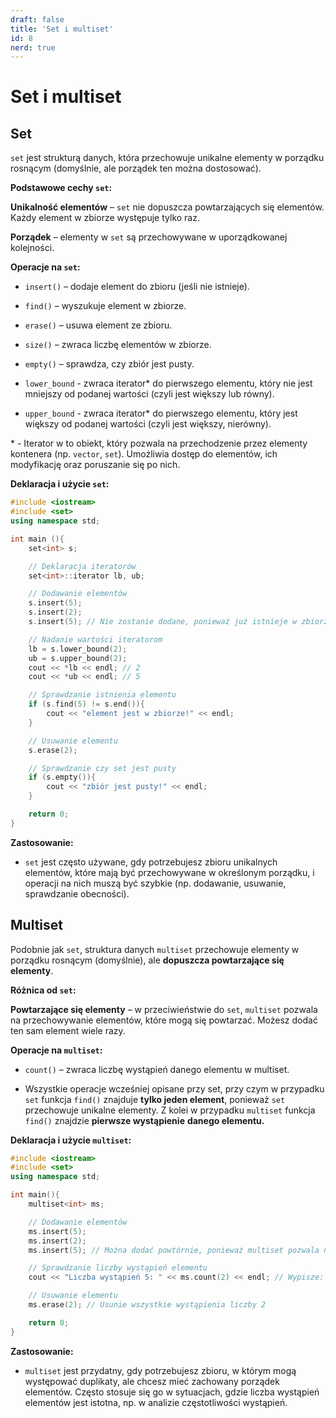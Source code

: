 ```yaml
---
draft: false
title: 'Set i multiset'
id: 8
nerd: true
---
```

# Set i multiset

## Set

`set` jest strukturą danych, która przechowuje unikalne elementy w porządku rosnącym (domyślnie, ale porządek ten można dostosować).

**Podstawowe cechy `set`:**

**Unikalność elementów** – `set` nie dopuszcza powtarzających się elementów. Każdy element w zbiorze występuje tylko raz.

**Porządek** – elementy w `set` są przechowywane w uporządkowanej kolejności.

**Operacje na `set`:**

- `insert()` – dodaje element do zbioru (jeśli nie istnieje).
    
- `find()` – wyszukuje element w zbiorze.
    
- `erase()` – usuwa element ze zbioru.
    
- `size()` – zwraca liczbę elementów w zbiorze.
    
- `empty()` – sprawdza, czy zbiór jest pusty.

- `lower_bound` - zwraca iterator* do pierwszego elementu, który nie jest mniejszy od podanej wartości (czyli jest większy lub równy).

- `upper_bound` -  zwraca iterator* do pierwszego elementu, który jest większy od podanej wartości (czyli jest większy, nierówny).
    
\* -  Iterator w to obiekt, który pozwala na przechodzenie przez elementy kontenera (np. `vector`, `set`). Umożliwia dostęp do elementów, ich modyfikację oraz poruszanie się po nich.

**Deklaracja i użycie `set`:**

```cpp
#include <iostream>
#include <set>
using namespace std;

int main (){
	set<int> s;

	// Deklaracja iteratorów
	set<int>::iterator lb, ub;

	// Dodawanie elementów
	s.insert(5);
	s.insert(2);
	s.insert(5); // Nie zostanie dodane, ponieważ już istnieje w zbiorze

	// Nadanie wartości iteratorom
	lb = s.lower_bound(2);
	ub = s.upper_bound(2);
	cout << *lb << endl; // 2
	cout << *ub << endl; // 5

	// Sprawdzanie istnienia elementu
	if (s.find(5) != s.end()){
		cout << "element jest w zbiorze!" << endl;
	}

	// Usuwanie elementu
	s.erase(2);

	// Sprawdzanie czy set jest pusty
	if (s.empty()){
		cout << "zbiór jest pusty!" << endl;
	}

	return 0;
}
```

**Zastosowanie:**

- `set` jest często używane, gdy potrzebujesz zbioru unikalnych elementów, które mają być przechowywane w określonym porządku, i operacji na nich muszą być szybkie (np. dodawanie, usuwanie, sprawdzanie obecności).

## Multiset

Podobnie jak `set`, struktura danych `multiset` przechowuje elementy w porządku rosnącym (domyślnie), ale **dopuszcza powtarzające się elementy**.

**Różnica od `set`:**

**Powtarzające się elementy** – w przeciwieństwie do `set`, `multiset` pozwala na przechowywanie elementów, które mogą się powtarzać. Możesz dodać ten sam element wiele razy.

**Operacje na `multiset`:**

- `count()` – zwraca liczbę wystąpień danego elementu w multiset.
    
- Wszystkie operacje wcześniej opisane przy set, przy czym w przypadku `set` funkcja `find()` znajduje **tylko jeden element**, ponieważ `set` przechowuje unikalne elementy. Z kolei w przypadku `multiset` funkcja `find()` znajdzie **pierwsze wystąpienie** **danego elementu.**
    
**Deklaracja i użycie `multiset`:**

```cpp
#include <iostream>
#include <set>
using namespace std;

int main(){
	multiset<int> ms;

	// Dodawanie elementów
	ms.insert(5);
	ms.insert(2);
	ms.insert(5); // Można dodać powtórnie, ponieważ multiset pozwala na duplikaty

	// Sprawdzanie liczby wystąpień elementu
	cout << "Liczba wystąpień 5: " << ms.count(2) << endl; // Wypisze: 2

	// Usuwanie elementu
	ms.erase(2); // Usunie wszystkie wystąpienia liczby 2

	return 0;
}
```

**Zastosowanie:**

- `multiset` jest przydatny, gdy potrzebujesz zbioru, w którym mogą występować duplikaty, ale chcesz mieć zachowany porządek elementów. Często stosuje się go w sytuacjach, gdzie liczba wystąpień elementów jest istotna, np. w analizie częstotliwości wystąpień.